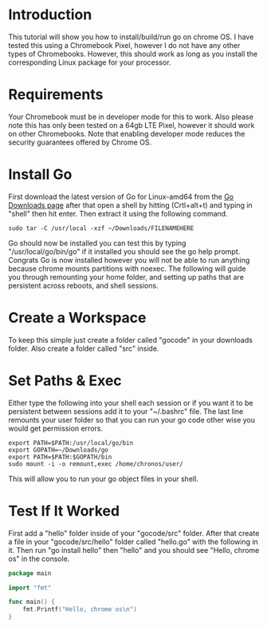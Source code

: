 # Introduction
This tutorial will show you how to install/build/run go on chrome OS. I have tested this using a Chromebook Pixel, however I do not have any other types of Chromebooks. However, this should work as long as you install the corresponding Linux package for your processor.

# Requirements
Your Chromebook must be in developer mode for this to work. Also please note this has only been tested on a 64gb LTE Pixel, however it should work on other Chromebooks. Note that enabling developer mode reduces the security guarantees offered by Chrome OS.

# Install Go
First download the latest version of Go for Linux-amd64 from the [Go Downloads page](http://golang.org/dl/) after that open a shell by hitting (Crtl+alt+t) and typing in "shell" then hit enter. Then extract it using the following command.

```
sudo tar -C /usr/local -xzf ~/Downloads/FILENAMEHERE
```

Go should now be installed you can test this by typing "/usr/local/go/bin/go" if it installed you should see the go help prompt. Congrats Go is now installed however you will not be able to run anything because chrome mounts partitions with noexec. The following will guide you through remounting your home folder, and setting up paths that are persistent across reboots, and shell sessions.

# Create a Workspace
To keep this simple just create a folder called "gocode" in your downloads folder. Also create a folder called "src" inside.

# Set Paths & Exec
Either type the following into your shell each session or if you want it to be persistent between sessions add it to your "~/.bashrc" file. The last line remounts your user folder so that you can run your go code other wise you would get permission errors.
```
export PATH=$PATH:/usr/local/go/bin
export GOPATH=~/Downloads/go
export PATH=$PATH:$GOPATH/bin
sudo mount -i -o remount,exec /home/chronos/user/
```
This will allow you to run your go object files in your shell.

# Test If It Worked
First add a "hello" folder inside of your "gocode/src" folder. After that create a file in your "gocode/src/hello" folder called "hello.go" with the following in it. Then run "go install hello" then "hello" and you should see "Hello, chrome os" in the console.
```go
package main

import "fmt"

func main() {
	fmt.Printf("Hello, chrome os\n")
}
```